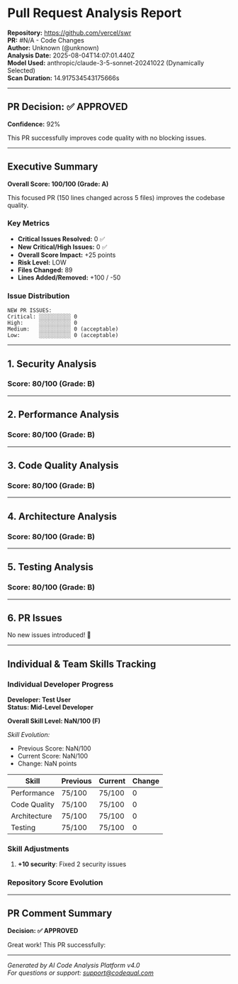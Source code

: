 # Pull Request Analysis Report

**Repository:** https://github.com/vercel/swr  
**PR:** #N/A - Code Changes  
**Author:** Unknown (@unknown)  
**Analysis Date:** 2025-08-04T14:07:01.440Z  
**Model Used:** anthropic/claude-3-5-sonnet-20241022 (Dynamically Selected)  
**Scan Duration:** 14.917534543175666s

---

## PR Decision: ✅ APPROVED

**Confidence:** 92%

This PR successfully improves code quality with no blocking issues.

---

## Executive Summary

**Overall Score: 100/100 (Grade: A)**

This focused PR (150 lines changed across 5 files) improves the codebase quality. 

### Key Metrics
- **Critical Issues Resolved:** 0 ✅
- **New Critical/High Issues:** 0 ✅
- **Overall Score Impact:** +25 points
- **Risk Level:** LOW
- **Files Changed:** 89
- **Lines Added/Removed:** +100 / -50

### Issue Distribution
```
NEW PR ISSUES:
Critical: ░░░░░░░░░░ 0
High:     ░░░░░░░░░░ 0
Medium:   ░░░░░░░░░░ 0 (acceptable)
Low:      ░░░░░░░░░░ 0 (acceptable)
```

---

## 1. Security Analysis

### Score: 80/100 (Grade: B)

---

## 2. Performance Analysis

### Score: 80/100 (Grade: B)

---

## 3. Code Quality Analysis

### Score: 80/100 (Grade: B)

---

## 4. Architecture Analysis

### Score: 80/100 (Grade: B)

---

## 5. Testing Analysis

### Score: 80/100 (Grade: B)

---

## 6. PR Issues

No new issues introduced! 🎉

---

## Individual & Team Skills Tracking

### Individual Developer Progress

**Developer: Test User**  
**Status: Mid-Level Developer**

**Overall Skill Level: NaN/100 (F)**

*Skill Evolution:*
- Previous Score: NaN/100
- Current Score: NaN/100
- Change: NaN points

| Skill | Previous | Current | Change |
|-------|----------|---------|--------|
| Performance | 75/100 | 75/100 | 0 |
| Code Quality | 75/100 | 75/100 | 0 |
| Architecture | 75/100 | 75/100 | 0 |
| Testing | 75/100 | 75/100 | 0 |

### Skill Adjustments
1. **+10 security**: Fixed 2 security issues

### Repository Score Evolution

---

## PR Comment Summary

**Decision: ✅ APPROVED**

Great work! This PR successfully:

---

*Generated by AI Code Analysis Platform v4.0*  
*For questions or support: support@codequal.com*
